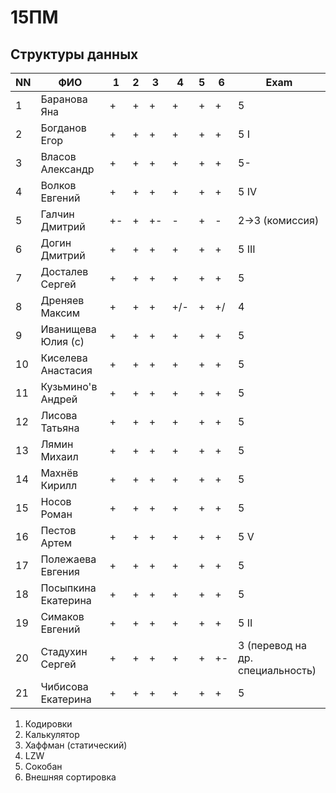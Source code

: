 # 15ПМ
## Структуры данных

| NN  | ФИО                   | 1   | 2   | 3   | 4   | 5   | 6   | Exam  |
| --- | --------------------- | --- | --- | --- | --- | --- | --- | ----- |
| 1   | Баранова Яна          | +   | +   | +   | +   | +   | +   | 5     |
| 2   | Богданов Егор         | +   | +   | +   | +   | +   | +   | 5  I  |
| 3   | Власов Александр      | +   | +   | +   | +   | +   | +   | 5-    |
| 4   | Волков Евгений        | +   | +   | +   | +   | +   | +   | 5  IV |
| 5   | Галчин Дмитрий        | +-  | +   | +-  | -   | +   | -   | 2->3 (комиссия)  |
| 6   | Догин Дмитрий         | +   | +   | +   | +   | +   | +   | 5 III |
| 7   | Досталев Сергей       | +   | +   | +   | +   | +   | +   | 5     |
| 8   | Дреняев Максим        | +   | +   | +   | +/- | +   | +/  | 4     |
| 9   | Иванищева Юлия (с)    | +   | +   | +   | +   | +   | +   | 5     |
| 10  | Киселева Анастасия    | +   | +   | +   | +   | +   | +   | 5     |
| 11  | Кузьмино'в Андрей     | +   | +   | +   | +   | +   | +   | 5     |
| 12  | Лисова Татьяна        | +   | +   | +   | +   | +   | +   | 5     |
| 13  | Лямин Михаил          | +   | +   | +   | +   | +   | +   | 5     |
| 14  | Махнёв Кирилл         | +   | +   | +   | +   | +   | +   | 5     |
| 15  | Носов Роман           | +   | +   | +   | +   | +   | +   | 5     |
| 16  | Пестов Артем          | +   | +   | +   | +   | +   | +   | 5 V   |
| 17  | Полежаева Евгения     | +   | +   | +   | +   | +   | +   | 5     |
| 18  | Посыпкина Екатерина   | +   | +   | +   | +   | +   | +   | 5     |
| 19  | Симаков Евгений       | +   | +   | +   | +   | +   | +   | 5 II  |
| 20  | Стадухин Сергей       | +   | +   | +   | +   | +   | +-  | 3 (перевод на др. специальность) |
| 21  | Чибисова Екатерина    | +   | +   | +   | +   | +   | +   | 5     |

1. Кодировки
2. Калькулятор
3. Хаффман (статический)
4. LZW
5. Сокобан
6. Внешняя сортировка

